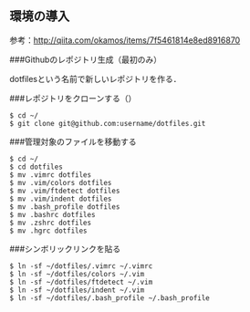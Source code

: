 
## 環境の導入

参考：http://qiita.com/okamos/items/7f5461814e8ed8916870

###Githubのレポジトリ生成（最初のみ）

dotfilesという名前で新しいレポジトリを作る．

###レポジトリをクローンする（）

```
$ cd ~/
$ git clone git@github.com:username/dotfiles.git
```

###管理対象のファイルを移動する

```
$ cd ~/
$ cd dotfiles
$ mv .vimrc dotfiles
$ mv .vim/colors dotfiles
$ mv .vim/ftdetect dotfiles
$ mv .vim/indent dotfiles
$ mv .bash_profile dotfiles
$ mv .bashrc dotfiles
$ mv .zshrc dotfiles
$ mv .hgrc dotfiles
```

###シンボリックリンクを貼る

```
$ ln -sf ~/dotfiles/.vimrc ~/.vimrc
$ ln -sf ~/dotfiles/colors ~/.vim
$ ln -sf ~/dotfiles/ftdetect ~/.vim
$ ln -sf ~/dotfiles/indent ~/.vim
$ ln -sf ~/dotfiles/.bash_profile ~/.bash_profile
```

